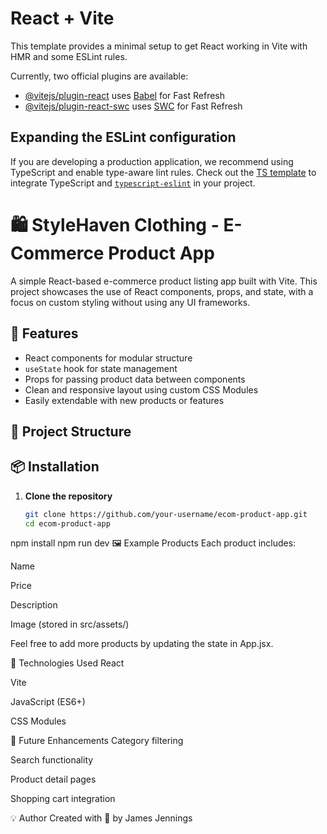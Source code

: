# React + Vite

This template provides a minimal setup to get React working in Vite with HMR and some ESLint rules.

Currently, two official plugins are available:

- [@vitejs/plugin-react](https://github.com/vitejs/vite-plugin-react/blob/main/packages/plugin-react/README.md) uses [Babel](https://babeljs.io/) for Fast Refresh
- [@vitejs/plugin-react-swc](https://github.com/vitejs/vite-plugin-react-swc) uses [SWC](https://swc.rs/) for Fast Refresh

## Expanding the ESLint configuration

If you are developing a production application, we recommend using TypeScript and enable type-aware lint rules. Check out the [TS template](https://github.com/vitejs/vite/tree/main/packages/create-vite/template-react-ts) to integrate TypeScript and [`typescript-eslint`](https://typescript-eslint.io) in your project.
# 🛍️ StyleHaven Clothing - E-Commerce Product App

A simple React-based e-commerce product listing app built with Vite. This project showcases the use of React components, props, and state, with a focus on custom styling without using any UI frameworks.

## 🚀 Features

- React components for modular structure
- `useState` hook for state management
- Props for passing product data between components
- Clean and responsive layout using custom CSS Modules
- Easily extendable with new products or features

## 🧱 Project Structure


## 📦 Installation

1. **Clone the repository**
   ```bash
   git clone https://github.com/your-username/ecom-product-app.git
   cd ecom-product-app
npm install
npm run dev
🖼️ Example Products
Each product includes:

Name

Price

Description

Image (stored in src/assets/)

Feel free to add more products by updating the state in App.jsx.

🔧 Technologies Used
React

Vite

JavaScript (ES6+)

CSS Modules

📌 Future Enhancements
Category filtering

Search functionality

Product detail pages

Shopping cart integration

💡 Author
Created with 💙 by James Jennings
